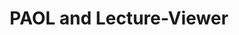 ---
title: PAOL and Lecture-Viewer
authors: Ellysha Raelen Recto, Brendan Murphy, Ryan Szeto, Tung Pham
venue: ASEE Zone 1 Conference
year: 2014
id: asee-paol-14
---